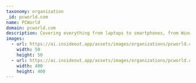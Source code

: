 ```yaml
---
taxonomy: organization
_id: pcworld.com
name: PCWorld
domain: pcworld.com
description: Covering everything from laptops to smartphones, from Windows 10 to productivity software, PCWorld delivers the information and expert advice you need to get the job done.
images:
  - url: https://ai.insideout.app/assets/images/organizations/pcworld.com-50x50.jpg
    width: 50
    height: 50
  - url: https://ai.insideout.app/assets/images/organizations/pcworld.com-400x400.jpg
    width: 400
    height: 400
---
```

